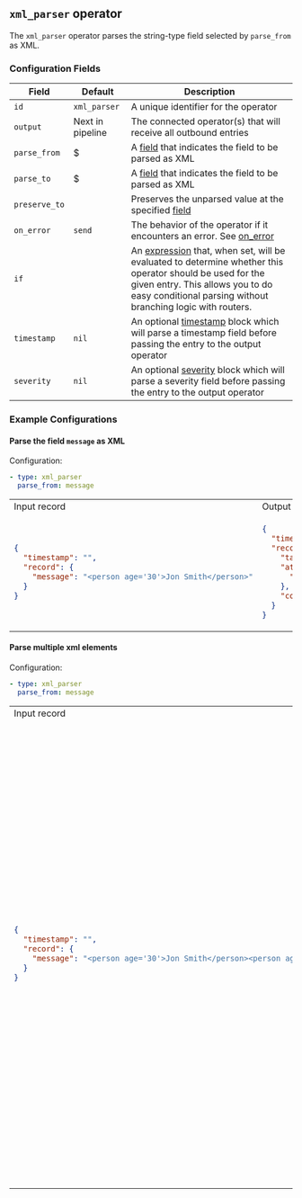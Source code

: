 ## `xml_parser` operator

The `xml_parser` operator parses the string-type field selected by `parse_from` as XML.

### Configuration Fields

| Field         | Default          | Description                                                                                                                                                                                                                              |
| ---           | ---              | ---                                                                                                                                                                                                                                      |
| `id`          | `xml_parser`    | A unique identifier for the operator                                                                                                                                                                                                     |
| `output`      | Next in pipeline | The connected operator(s) that will receive all outbound entries                                                                                                                                                                         |
| `parse_from`  | $                | A [field](/docs/types/field.md) that indicates the field to be parsed as XML                                                                                                                                                            |
| `parse_to`    | $                | A [field](/docs/types/field.md) that indicates the field to be parsed as XML                                                                                                                                                            |
| `preserve_to` |                  | Preserves the unparsed value at the specified [field](/docs/types/field.md)                                                                                                                                                              |
| `on_error`    | `send`           | The behavior of the operator if it encounters an error. See [on_error](/docs/types/on_error.md)                                                                                                                                          |
| `if`          |                  | An [expression](/docs/types/expression.md) that, when set, will be evaluated to determine whether this operator should be used for the given entry. This allows you to do easy conditional parsing without branching logic with routers. |
| `timestamp`   | `nil`            | An optional [timestamp](/docs/types/timestamp.md) block which will parse a timestamp field before passing the entry to the output operator                                                                                               |
| `severity`    | `nil`            | An optional [severity](/docs/types/severity.md) block which will parse a severity field before passing the entry to the output operator                                                                                                  |


### Example Configurations


#### Parse the field `message` as XML

Configuration:
```yaml
- type: xml_parser
  parse_from: message
```

<table>
<tr><td> Input record </td> <td> Output record </td></tr>
<tr>
<td>

```json
{
  "timestamp": "",
  "record": {
    "message": "<person age='30'>Jon Smith</person>"
  }
}
```

</td>
<td>

```json
{
  "timestamp": "",
  "record": {
    "tag": "person",
    "attributes": {
      "age": "30"
    },
    "content": "Jon Smith"
  }
}
```

</td>
</tr>
</table>

#### Parse multiple xml elements

Configuration:
```yaml
- type: xml_parser
  parse_from: message
```

<table>
<tr><td> Input record </td> <td> Output record </td></tr>
<tr>
<td>

```json
{
  "timestamp": "",
  "record": {
    "message": "<person age='30'>Jon Smith</person><person age='28'>Sally Smith</person>"
  }
}
```

</td>
<td>

```json
{
  "timestamp": "",
  "record": [
    {
    "tag": "person",
    "attributes": {
      "age": "30"
    },
    "content": "Jon Smith"
    },
    {
    "tag": "person",
    "attributes": {
      "age": "28"
    },
    "content": "Sally Smith"
    }
  ]
}
```

#### Parse embedded xml elements

Configuration:
```yaml
- type: xml_parser
  parse_from: message
```

<table>
<tr><td> Input record </td> <td> Output record </td></tr>
<tr>
<td>

```json
{
  "timestamp": "",
  "record": {
    "message": "<worker><person age='30'>Jon Smith</person></worker>"
  }
}
```

</td>
<td>

```json
{
  "timestamp": "",
  "record": {
    "tag": "worker",
    "children": [
      {
        "tag": "person",
        "attributes": {
          "age": "30"
        },
        "content": "Jon Smith"
      }
    ]
  }
}
```
